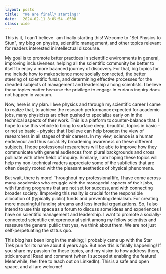 ```yaml
---
layout: posts
title:  "We are finally starting!"
date:   2024-02-11 8:05:54 -0500
class: wide
---
```


This is it, I can't believe I am finally starting this! Welcome to "Set Physics to Stun", my blog on physics, scientific management, and other topics relevant for readers interested in intellectual discourse. 

My goal is to promote better practices in scientific environments in general, improving inclusiveness, helping all the scientific community be better to itself to enjoy a more balanced journey of discovery. For that, big topics for me include how to make science more socially connected, the better steering of scientific funds, and determining effective processes for the dreaded subjects of management and leadership among scientists. I believe these topics matter because the privilege to engage in curious inquiry does not happen in vacuum. 

Now, here is my plan. I love physics and through my scientific career I came to realize that, to achieve the research performance expected for academic jobs, many physicists are often pushed to specialize early on in the technical aspects of their work. This is a platform to counter-balance that. I hope to use this vehicle to bring to surface deep, beautiful, topics in basic - or not so basic - physics that I believe can help broaden the view of researchers in all stages of their careers. In my view, science is a human endeavour and thus social. By broadening awareness on these different subjects, I hope professional researchers will be able to improve how they communicate with general audiences from plural backgrounds and cross pollinate with other fields of inquiry. Similarly, I am hoping these topics will help my non-technical readers appreciate some of the subtleties that are often deeply rooted with the pleasant aesthetics of physical phenomena.

But wait, there is more! Throughout my professional life, I have come across many academics who struggle with the managerial aspects of their jobs, with funding programs that are not set for success, and with connecting broader society. IImproving this reality is crucial for the responsible allocation of (typically public) funds and preventing denialism. For creating more meaningful funding streams and less inertial organizations. So, I also intend to use this space as a forum to discuss some ideas and experiences I have on scientific management and leadership. I want to promote a socially-connected scientific entrepreneurial spirit among my fellow scientists and reassure the general public that yes, we think about them. We are not just self-perpetuating the status quo. 

This blog has been long in the making; I probably came up with the Star Trek pun for its name about 4 years ago. But now this is finally happening! If you share my passion for these topics, and my vision to how address them, stick around! Read and comment (when I succeed at enabling the feature! Meanwhile, feel free to reach out on LinkedIn). This is a safe and open space, and all are welcome!
